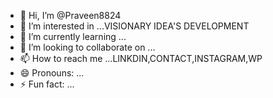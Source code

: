 - 👋 Hi, I’m @Praveen8824
- 👀 I’m interested in ...VISIONARY IDEA'S DEVELOPMENT
- 🌱 I’m currently learning ...
- 💞️ I’m looking to collaborate on ...
- 📫 How to reach me ...LINKDIN,CONTACT,INSTAGRAM,WP
- 😄 Pronouns: ...
- ⚡ Fun fact: ...

<!---
Praveen8824/Praveen8824 is a ✨ special ✨ repository because its `README.md` (this file) appears on your GitHub profile.
You can click the Preview link to take a look at your changes.
--->
